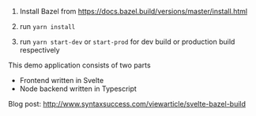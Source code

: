 1) Install Bazel from https://docs.bazel.build/versions/master/install.html

2) run `yarn install`

3) run `yarn start-dev` or `start-prod` for dev build or production build respectively

This demo application consists of two parts
 - Frontend written in Svelte
 - Node backend written in Typescript

Blog post: http://www.syntaxsuccess.com/viewarticle/svelte-bazel-build





